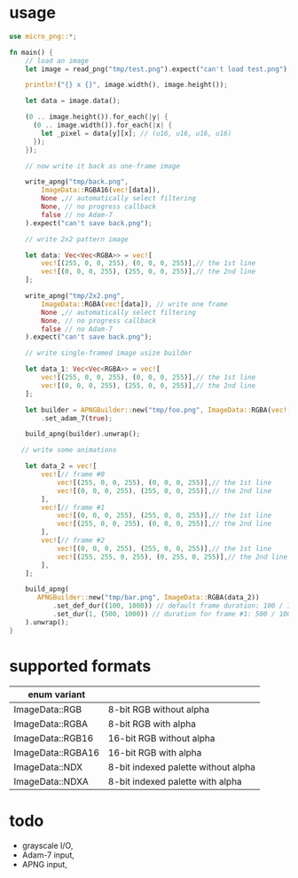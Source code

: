 usage
=====

```rust
use micro_png::*;

fn main() {
    // load an image
    let image = read_png("tmp/test.png").expect("can't load test.png");

    println!("{} x {}", image.width(), image.height());

    let data = image.data();

    (0 .. image.height()).for_each(|y| {
      (0 .. image.width()).for_each(|x| {
        let _pixel = data[y][x]; // (u16, u16, u16, u16)
      });
    });

    // now write it back as one-frame image

    write_apng("tmp/back.png",
        ImageData::RGBA16(vec![data]),
        None ,// automatically select filtering
        None, // no progress callback
        false // no Adam-7
    ).expect("can't save back.png");

    // write 2x2 pattern image

    let data: Vec<Vec<RGBA>> = vec![
        vec![(255, 0, 0, 255), (0, 0, 0, 255)],// the 1st line
        vec![(0, 0, 0, 255), (255, 0, 0, 255)],// the 2nd line
    ];

    write_apng("tmp/2x2.png",
        ImageData::RGBA(vec![data]), // write one frame
        None ,// automatically select filtering
        None, // no progress callback
        false // no Adam-7
    ).expect("can't save back.png");

    // write single-framed image usize builder

    let data_1: Vec<Vec<RGBA>> = vec![
        vec![(255, 0, 0, 255), (0, 0, 0, 255)],// the 1st line
        vec![(0, 0, 0, 255), (255, 0, 0, 255)],// the 2nd line
    ];

    let builder = APNGBuilder::new("tmp/foo.png", ImageData::RGBA(vec![data_1]))
        .set_adam_7(true);

    build_apng(builder).unwrap();

   // write some animations

    let data_2 = vec![
        vec![// frame #0
            vec![(255, 0, 0, 255), (0, 0, 0, 255)],// the 1st line
            vec![(0, 0, 0, 255), (255, 0, 0, 255)],// the 2nd line
        ],
        vec![// frame #1
            vec![(0, 0, 0, 255), (255, 0, 0, 255)],// the 1st line
            vec![(255, 0, 0, 255), (0, 0, 0, 255)],// the 2nd line
        ],
        vec![// frame #2
            vec![(0, 0, 0, 255), (255, 0, 0, 255)],// the 1st line
            vec![(255, 255, 0, 255), (0, 255, 0, 255)],// the 2nd line
        ],
    ];

    build_apng(
       APNGBuilder::new("tmp/bar.png", ImageData::RGBA(data_2))
           .set_def_dur((100, 1000)) // default frame duration: 100 / 1000 [sec]
           .set_dur(1, (500, 1000)) // duration for frame #1: 500 / 1000 [sec]
    ).unwrap();
}
```

supported formats
=================

| enum variant      |                                     |
|-------------------|-------------------------------------|
| ImageData::RGB    | 8-bit RGB without alpha             |
| ImageData::RGBA   | 8-bit RGB with alpha                |
| ImageData::RGB16  | 16-bit RGB without alpha            |
| ImageData::RGBA16 | 16-bit RGB with alpha               |
| ImageData::NDX    | 8-bit indexed palette without alpha |
| ImageData::NDXA   | 8-bit indexed palette with alpha    |

todo
====

- grayscale I/O,
- Adam-7 input,
- APNG input,

